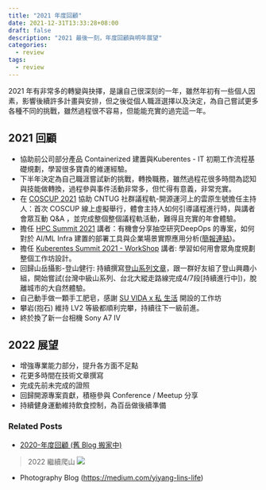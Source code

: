 ```yaml
---
title: "2021 年度回顧"
date: 2021-12-31T13:33:28+08:00
draft: false
description: "2021 最後一刻，年度回顧與明年展望"
categories:
  - review
tags:
  - review
---
```


2021 年有非常多的轉變與抉擇，是讓自己很深刻的一年，雖然年初有一些個人因素，影響後續許多計畫與安排，但之後從個人職涯選擇以及決定，為自己嘗試更多各種不同的挑戰，雖然過程很不容易，但能能充實的過完這一年。

## 2021 回顧

- 協助前公司部分產品 Containerized 建置與Kuberentes - IT 初期工作流程基礎規劃，學習很多寶貴的維運經驗。
- 下半年決定為自己職涯嘗試新的挑戰，轉換職務，雖然過程花很多時間為認知與技能做轉換，過程參與事件活動非常多，但忙得有意義，非常充實。
- 在 [COSCUP 2021](https://coscup.org/2021/zh-TW/session/9X7UAG) 協助 CNTUG 社群議程軌-開源運河上的雲原生號擔任主持人：首次 COSCUP 線上虛擬舉行，體會主持人如何引導議程進行時，與講者會眾互動 Q&A ，並完成整個整個議程軌活動，難得且充實的年會體驗。
- 擔任 [HPC Summit 2021](https://www.garaotus.com/HPC2021/vod/) 講者：有機會分享抽空研究DeepOps 的專案，如何對於 AI/ML Infra 建置的部署工具與企業場景實際應用分析([簡報連結](https://speakerdeck.com/yylin1/deepops-an-efficient-way-to-deploy-gpu-cluster-for-computing))。
- 擔任 [Kuberentes Summit 2021 - WorkShop](https://k8s.ithome.com.tw/lab-page/553) 講者: 學習如何用會眾角度規劃整個工作坊設計。
- 回歸山岳攝影-登山健行: 持續撰寫[登山系列文章](https://medium.com/yiyang-lins-life)，跟一群好友組了登山興趣小組，開始嘗試(台灣中級山系列、台北大縱走路線完成4/7段[持續進行中])，脫離城市的大自然體驗。
- 自己動手做一顆手工肥皂，感謝 [SU VIDA x 私 生活](https://www.instagram.com/suvida_tw/) 開設的工作坊
- 攀岩(抱石) 維持 LV2 等級都順利完攀，持續往下一級前進。
- 終於換了新一台相機 Sony A7 IV 


## 2022 展望
- 增強專業能力部分，提升各方面不足點
- 花更多時間在技術文章撰寫
- 完成先前未完成的證照
- 回歸開源專案貢獻，積極參與 Conference / Meetup 分享
- 持續健身運動維持飲食控制，為百岳做後續準備


### Related Posts
- [2020-年度回顧 (舊 Blog 搬家中)](https://www.yylin.io/2020/12/31/2020-retrospect-prospect/)

> 2022 繼續爬山
![](https://i.imgur.com/15ZihrD.jpg)

- Photography Blog (https://medium.com/yiyang-lins-life)



